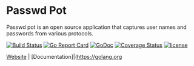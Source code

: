 # Passwd Pot

Passwd pot is an open source application that captures user names and passwords from various protocols.

[![Build Status](https://travis-ci.org/dougEfresh/passwd-pot.svg?branch=master)](https://travis-ci.org/dougEfresh/passwd-pot)
[![Go Report Card](https://goreportcard.com/badge/github.com/dougEfresh/passwd-pot)](https://goreportcard.com/report/github.com/dougEfresh/passwd-pot)
[![GoDoc](https://godoc.org/github.com/dougEfresh/passwd-pot?status.svg)](https://godoc.org/github.com/dougEfresh/passwd-pot)
[![Coverage Status](https://coveralls.io/repos/github/dougEfresh/passwd-pot/badge.svg?branch=master)](https://coveralls.io/github/dougEfresh/passwd-pot?branch=master)
[![license](http://img.shields.io/badge/license-apache-red.svg?style=flat)](https://raw.githubusercontent.com/dougEfresh/passwd-pot/master/LICENSE)


[Website](https://www.passwd-pot.io) | 
[Documentation]|(https://golang.org
